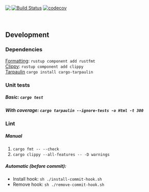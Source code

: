 [![Build Status](https://travis-ci.com/swimos/swim-rust.svg?token=XRdC2qdFmdcvoFQjcbvN&branch=master)](https://travis-ci.com/swimos/swim-rust)
[![codecov](https://codecov.io/gh/swimos/swim-rust/branch/master/graph/badge.svg?token=IVWBLXCGW8)](https://codecov.io/gh/swimos/swim-rust)
<a href="https://www.swimos.org"><img src="https://docs.swimos.org/readme/marlin-blue.svg" align="left"></a>
<br><br><br>
## Development

### Dependencies
[Formatting](https://github.com/rust-lang/rustfmt): `rustup component add rustfmt`<br>
[Clippy](https://github.com/rust-lang/rust-clippy): `rustup component add clippy`<br>
[Tarpaulin](https://github.com/xd009642/tarpaulin) `cargo install cargo-tarpaulin`<br>

### Unit tests
##### Basic: `cargo test`
##### With coverage: `cargo tarpaulin --ignore-tests -o Html -t 300`

### Lint
##### Manual
1) `cargo fmt -- --check`
2) `cargo clippy --all-features -- -D warnings`

##### Automatic (before commit): 
- Install hook: `sh ./install-commit-hook.sh`
- Remove hook: `sh ./remove-commit-hook.sh`